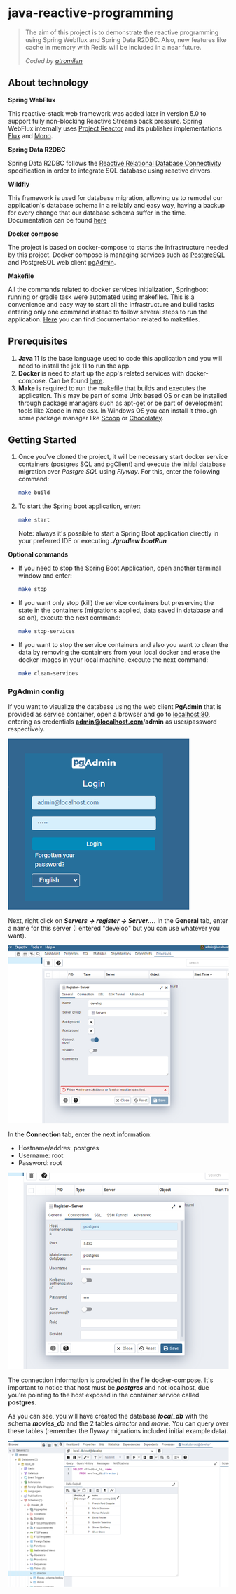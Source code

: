 # java-reactive-programming
> The aim of this project is to demonstrate the reactive programming using Spring Webflux and Spring Data R2DBC. 
> Also, new features like cache in memory with Redis will be included in a near future.
> 
> _Coded by [atromilen](https://github.com/atromilen)_

## About technology

**Spring WebFlux**

This reactive-stack web framework was added later in version 5.0 to support fully non-blocking Reactive Streams back 
pressure. Spring WebFlux internally uses [Project Reactor](https://projectreactor.io/) and its publisher implementations 
[Flux](https://projectreactor.io/docs/core/release/api/reactor/core/publisher/Flux.html) and 
[Mono](https://projectreactor.io/docs/core/release/api/reactor/core/publisher/Mono.html).

**Spring Data R2DBC**

Spring Data R2DBC follows the [Reactive Relational Database Connectivity](https://r2dbc.io/) specification in order to 
integrate SQL database using reactive drivers.

**Wildfly**

This framework is used for database migration, allowing us to remodel our application's database schema in a reliably 
and easy way, having a backup for every change that our database schema suffer in the time. Documentation can be found
[here](https://flywaydb.org/)

**Docker compose**

The project is based on docker-compose to starts the infrastructure needed by this project. Docker compose is managing
services such as [PostgreSQL](https://www.postgresql.org/) and PostgreSQL web client [pgAdmin](https://www.pgadmin.org/).

**Makefile**

All the commands related to docker services initialization, Springboot running or gradle task were automated using
makefiles. This is a convenience and easy way to start all the infrastructure and build tasks entering only one command
instead to follow several steps to run the application. [Here](https://makefiletutorial.com/) you can find documentation
related to makefiles.

## Prerequisites
1. **Java 11** is the base language used to code this application and you will need to install the jdk 11 to run the app.
2. **Docker** is need to start up the app's related services with docker-compose. Can be found 
[here](https://docs.docker.com/get-docker/).
3. **Make** is required to run the makefile that builds and executes the application. This may be part of some Unix based
OS or can be installed through package managers such as apt-get or be part of development tools like Xcode in mac osx. 
In Windows OS you can install it through some package manager like [Scoop](https://scoop.sh/) or 
[Chocolatey](https://chocolatey.org/).

## Getting Started

1. Once you've cloned the project, it will be necessary start docker service containers (postgres SQL and pgClient) and
execute the initial database migration over _Postgre SQL_ using _Flyway_. For this, enter the following command:
    ```bash
    make build
    ```

2. To start the Spring boot application, enter:
    ```bash
    make start
    ```
    Note: always it's possible to start a Spring Boot application directly in your preferred IDE or executing _**./gradlew bootRun**_

**Optional commands**

* If you need to stop the Spring Boot Application, open another terminal window and enter:
    ```bash
    make stop
    ```

* If you want only stop (kill) the service containers but preserving the state in the containers (migrations applied, data
saved in database and so on), execute the next command:
    ```bash
    make stop-services
    ```

* If you want to stop the service containers and also you want to clean the data by removing the containers from your local
docker and erase the docker images in your local machine, execute the next command:
    ```bash
    make clean-services
    ```

### PgAdmin config
If you want to visualize the database using the web client **PgAdmin** that is provided as service container, open a
browser and go to [localhost:80](http://localhost:80), entering as credentials **admin@localhost.com**/**admin** as 
user/password respectively.

![img.png](src/main/resources/images_readme/img.png)

Next, right click on **_Servers -> register -> Server..._**. In the **General** tab, enter a name for this server 
(I entered "develop" but you can use whatever you want).

![img_1.png](src/main/resources/images_readme/img_1.png)

In the **Connection** tab, enter the next information:
- Hostname/addres: postgres
- Username: root
- Password: root

![img_2.png](src/main/resources/images_readme/img_2.png)

The connection information is provided in the file docker-compose. It's important to notice that host must be **_postgres_** 
and not localhost, due you're pointing to the host exposed in the container service called **postgres**.

As you can see, you will have created the database **_local_db_** with the schema **_movies_db_** and the 2 tables
_director_ and _movie_. You can query over these tables (remember the flyway migrations included initial example data). 

![img.png](src/main/resources/images_readme/img_3.png)
